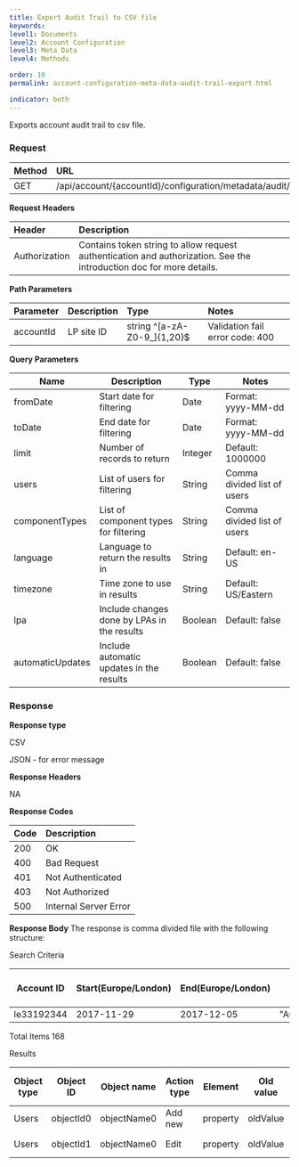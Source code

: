 ```yaml
---
title: Export Audit Trail to CSV file
keywords:
level1: Documents
level2: Account Configuration
level3: Meta Data
level4: Methods

order: 10
permalink: account-configuration-meta-data-audit-trail-export.html

indicator: both
---
```


Exports account audit trail to csv file.

### Request

| Method | URL |
| :-------- | :------ |
| GET | /api/account/{accountId}/configuration/metadata/audit/export |

**Request Headers**

| Header | Description |
| :------- | :-------------- |
|Authorization | Contains token string to allow request authentication and authorization. See the introduction doc for more details. |



**Path Parameters**

|Parameter|  Description|  Type|  Notes| 
|:----------|  :--------------|  :--------------|  :---| 
|accountId|  LP site ID|  string ^[a-zA-Z0-9_]{1,20}$|  Validation fail error code: 400 |

**Query Parameters**

| Name            | Description                                                                  | Type    | Notes                                          |
|-----------------|------------------------------------------------------------------------------|---------|------------------------------------------------|
|fromDate|Start date for filtering|Date|Format: yyyy-MM-dd|
|toDate|End date for filtering|Date|Format: yyyy-MM-dd|
|limit|Number of records to return|Integer| Default: 1000000|
|users|List of users for filtering|String|Comma divided list of users|
|componentTypes|List of component types for filtering|String|Comma divided list of users|
|language|Language to return the results in|String|Default: en-US|
|timezone|Time zone to use in results|String|Default: US/Eastern|
|lpa|Include changes done by LPAs in the results|Boolean|Default: false|
|automaticUpdates|Include automatic updates in the results|Boolean|Default: false|

### Response

**Response type**

CSV

JSON - for error message

**Response Headers**

NA 

**Response Codes**

| Code | Description |
| :----- | :------------ |
| 200 | OK |
| 400 | Bad Request |
| 401 | Not Authenticated |
| 403 | Not Authorized |
| 500 | Internal Server Error |

**Response Body**
The response is comma divided file with the following structure:

Search Criteria

| Account ID | Start(Europe/London) | End(Europe/London) | Object types | Originators | Include Automatic Updates | Include LPA | Users |
| --- | --- | --- | --- | --- | --- | --- | --- |
|le33192344|2017-11-29|2017-12-05|"ACUserObject,ACSkillObject,ACProfileObject,ACAgentGroupObject"|All|true|true|

Total Items
168

Results

| Object type | Object ID | Object name | Action type | Element | Old value | New value | Date and time | Originator | Originator Employee ID | Originator Profiles |
| --- | --- | --- | --- | --- | --- | --- | --- |--- | --- | --- |
| Users | objectId0 | objectName0 | Add new | property | oldValue | newValue | 2017-12-05T11:47:06 | user name | employeeId | "[profile1, profile2]" |
|Users | objectId1 | objectName0 | Edit | property | oldValue | newValue | 2017-12-05T11:47:06 | user name | employeeId | "[profile1, profile2]"|



